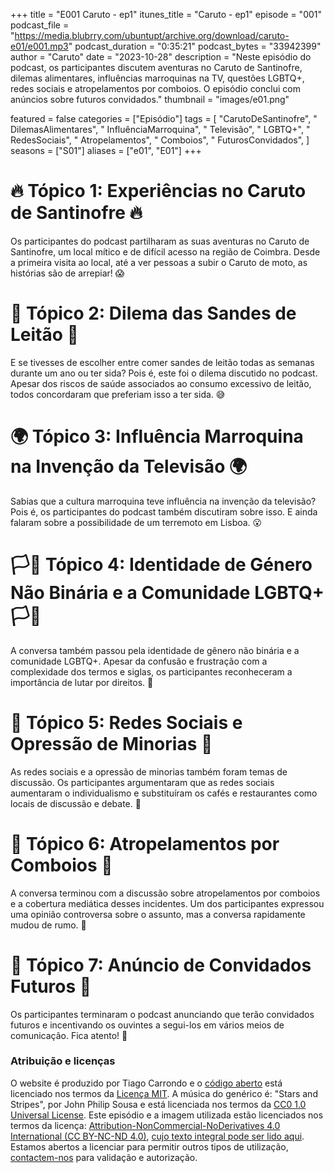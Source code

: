 +++
title = "E001 Caruto - ep1"
itunes_title = "Caruto - ep1"
episode = "001"
podcast_file = "https://media.blubrry.com/ubuntupt/archive.org/download/caruto-e01/e001.mp3"
podcast_duration = "0:35:21"
podcast_bytes = "33942399"
author = "Caruto"
date = "2023-10-28"
description = "Neste episódio do podcast, os participantes discutem aventuras no Caruto de Santinofre, dilemas alimentares, influências marroquinas na TV, questões LGBTQ+, redes sociais e atropelamentos por comboios. O episódio conclui com anúncios sobre futuros convidados."
thumbnail = "images/e01.png"

featured = false
categories = ["Episódio"]
tags = [
  "CarutoDeSantinofre",
  " DilemasAlimentares",
  " InfluênciaMarroquina",
  " Televisão",
  " LGBTQ+",
  " RedesSociais",
  " Atropelamentos",
  " Comboios",
  " FuturosConvidados",
]
seasons = ["S01"]
aliases = ["e01", "E01"]
+++

# 🔥 **Tópico 1: Experiências no Caruto de Santinofre** 🔥
Os participantes do podcast partilharam as suas aventuras no Caruto de Santinofre, um local mítico e de difícil acesso na região de Coimbra. Desde a primeira visita ao local, até a ver pessoas a subir o Caruto de moto, as histórias são de arrepiar! 😱

# 🍏 **Tópico 2: Dilema das Sandes de Leitão** 🍏
E se tivesses de escolher entre comer sandes de leitão todas as semanas durante um ano ou ter sida? Pois é, este foi o dilema discutido no podcast. Apesar dos riscos de saúde associados ao consumo excessivo de leitão, todos concordaram que preferiam isso a ter sida. 😅

# 🌍 **Tópico 3: Influência Marroquina na Invenção da Televisão** 🌍
Sabias que a cultura marroquina teve influência na invenção da televisão? Pois é, os participantes do podcast também discutiram sobre isso. E ainda falaram sobre a possibilidade de um terremoto em Lisboa. 😮

# 🏳️🌈 **Tópico 4: Identidade de Género Não Binária e a Comunidade LGBTQ+** 🏳️🌈
A conversa também passou pela identidade de gênero não binária e a comunidade LGBTQ+. Apesar da confusão e frustração com a complexidade dos termos e siglas, os participantes reconheceram a importância de lutar por direitos. 💪

# 📱 **Tópico 5: Redes Sociais e Opressão de Minorias** 📱
As redes sociais e a opressão de minorias também foram temas de discussão. Os participantes argumentaram que as redes sociais aumentaram o individualismo e substituíram os cafés e restaurantes como locais de discussão e debate. 🤔

# 🚂 **Tópico 6: Atropelamentos por Comboios** 🚂
A conversa terminou com a discussão sobre atropelamentos por comboios e a cobertura mediática desses incidentes. Um dos participantes expressou uma opinião controversa sobre o assunto, mas a conversa rapidamente mudou de rumo. 😬

# 🎉 **Tópico 7: Anúncio de Convidados Futuros** 🎉
Os participantes terminaram o podcast anunciando que terão convidados futuros e incentivando os ouvintes a segui-los em vários meios de comunicação. Fica atento! 🙌



### Atribuição e licenças
O website é produzido por Tiago Carrondo e o [código aberto](https://gitlab.com/podcastubuntuportugal/website) está licenciado nos termos da [Licença MIT](https://gitlab.com/podcastubuntuportugal/website/main/LICENSE).
A música do genérico é: "Stars and Stripes", por John Philip Sousa e está licenciada nos termos da [CC0 1.0 Universal License](https://creativecommons.org/publicdomain/zero/1.0/).
Este episódio e a imagem utilizada estão licenciados nos termos da licença: [Attribution-NonCommercial-NoDerivatives 4.0 International (CC BY-NC-ND 4.0)](https://creativecommons.org/licenses/by-nc-nd/4.0/), [cujo texto integral pode ser lido aqui](https://creativecommons.org/licenses/by-nc-nd/4.0/legalcode). Estamos abertos a licenciar para permitir outros tipos de utilização, [contactem-nos](https://podcastubuntuportugal.org/contactos) para validação e autorização.

